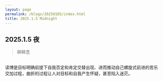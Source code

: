 ```yaml
---
layout: page
permalink: /blogs/20250105/index.html
title: 2025.1.5 Midnight
---
```


## 2025.1.5 夜 
> 碎碎念

<br> 读博是目标明确前提下自我否定和肯定交替出现、进而推动自己螺旋式前进的苦乐交加过程，曲折的过程让人对目标和自我产生怀疑，甚至陷入迷茫。